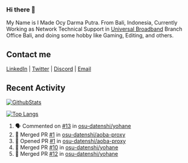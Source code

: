 ### Hi there 👋

My Name is I Made Ocy Darma Putra. From Bali, Indonesia, Currently Working as Network Technical Support in [Universal Broadband](https://universal.net.id) Branch Office Bali, and doing some hobby like Gaming, Editing, and others.

## Contact me

[LinkedIn](https://linkedin.com/in/troke) | [Twitter](https://twitter.com/darma_ochi) | [Discord](https://link.troke.id/discord) | <a href="mailto:ochi@troke.id">Email</a> 

## Recent Activity

[![GithubStats](https://github-readme-stats.vercel.app/api?username=troke12&show_icons=true)](https://github.com/troke12)

[![Top Langs](https://github-readme-stats.vercel.app/api/top-langs/?username=troke12&layout=compact)](https://github.com/anuraghazra/github-readme-stats)

<!--START_SECTION:activity-->
1. 🗣 Commented on [#13](https://github.com/osu-datenshi/yohane/issues/13) in [osu-datenshi/yohane](https://github.com/osu-datenshi/yohane)
2. 🎉 Merged PR [#1](https://github.com/osu-datenshi/aoba-proxy/pull/1) in [osu-datenshi/aoba-proxy](https://github.com/osu-datenshi/aoba-proxy)
3. 💪 Opened PR [#1](https://github.com/osu-datenshi/aoba-proxy/pull/1) in [osu-datenshi/aoba-proxy](https://github.com/osu-datenshi/aoba-proxy)
4. 🎉 Merged PR [#10](https://github.com/osu-datenshi/yohane/pull/10) in [osu-datenshi/yohane](https://github.com/osu-datenshi/yohane)
5. 🎉 Merged PR [#12](https://github.com/osu-datenshi/yohane/pull/12) in [osu-datenshi/yohane](https://github.com/osu-datenshi/yohane)
<!--END_SECTION:activity-->

